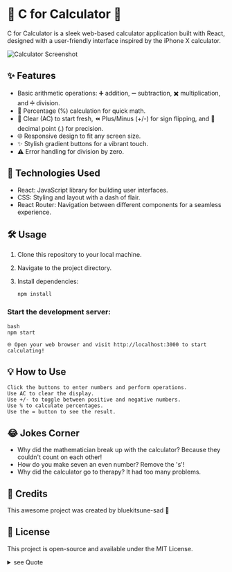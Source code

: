 # 🧮 C for Calculator 📱

C for Calculator is a sleek web-based calculator application built with React, designed with a user-friendly interface inspired by the iPhone X calculator.

![Calculator Screenshot](calculator-screenshot.png)

## ✨ Features

- Basic arithmetic operations: ➕ addition, ➖ subtraction, ✖️ multiplication, and ➗ division.
- 💯 Percentage (%) calculation for quick math.
- 🔄 Clear (AC) to start fresh, ⏪ Plus/Minus (+/-) for sign flipping, and 🔵 decimal point (.) for precision.
- 🌐 Responsive design to fit any screen size.
- ✨ Stylish gradient buttons for a vibrant touch.
- ⚠️ Error handling for division by zero.

## 🚀 Technologies Used

- React: JavaScript library for building user interfaces.
- CSS: Styling and layout with a dash of flair.
- React Router: Navigation between different components for a seamless experience.

## 🛠️ Usage

1. Clone this repository to your local machine.
2. Navigate to the project directory.
3. Install dependencies:

   ```bash
   npm install

### Start the development server:

    bash
    npm start
    
    🌐 Open your web browser and visit http://localhost:3000 to start calculating!

## 💡 How to Use

    Click the buttons to enter numbers and perform operations.
    Use AC to clear the display.
    Use +/- to toggle between positive and negative numbers.
    Use % to calculate percentages.
    Use the = button to see the result.

## 😂 Jokes Corner

  - Why did the mathematician break up with the calculator? Because they couldn't count on each other!
  - How do you make seven an even number? Remove the 's'!
  - Why did the calculator go to therapy? It had too many problems.

## 🌟 Credits

This awesome project was created by bluekitsune-sad 🦊

## 📝 License

This project is open-source and available under the MIT License.

<details>
  <summary>see Quote</summary>
![
 ░░░░░░░░░░░░░░░░░░░░░░░░░░░░░░░░
 ░░░░░░░░░░░░░░▄▄▄▄▄▄▄░░░░░░░░░░░
 ░░░░░░░░░░▄▀▀▀░░░░░░░░▀▄░░░░░░░░
 ░░░░░░░░▄▀░░░░░░░░░░░░░▀▄░░░░░░░
 ░░░░░░░▄▀░░░░░░░░░░░▄▀▀▄▀▄░░░░░░
 ░░░░░▄▀░░░░░░░░░░░▄▀░░██▄▀▄░░░░░
 ░░░░▄▀░░▄▀▀▀▄░░░░░█░░░▀▀░█▀▄░░░░
 ░░░░█░░█▄▄░░░█░░░░▀▄░░░░░▐░█░░░░
 ░░░▐▌░░█▀▀░░▄▀░░░░░░▀▄▄▄▄▀░░█░░░
 ░░░▐▌░░█░░░▄▀░░░░░░░░░░░░░░░█░░░
 ░░░▐▌░░░▀▀▀░░░░░░░░░░░░░░░░░▐▌░░
 ░░░▐▌░░░░░░░░░░░░░░░░▄░░░░░░▐▌░░
 ░░░▐▌░░░░░░░░░▄░░░░░░█░░░░░░▐▌░░
 ░░░░█░░░░░░░░░▀█▄░░░▄█░░░░░░▐▌░░
 ░░░░▐▌░░░░░░░░░░▀▀▀▀░░░░░░░▐▌░░░  
 ░░░░░█░░░░░░░░░░░░░░░░░░░░░█░░░░
 ░░░░░▐▌▀▄░░░░░░░░░░░░░░░░░▐▌░░░░
 ░░░░░░█░░▀░░░░░░░░░░░░░░░░▀░░░░░
 ░░░░░░░░░░░░░░░░░░░░░░░░░░░░░░░░  
](https://github.com/bluekitsune-sad) 

</details>






                                                                                                                                                                                                         
